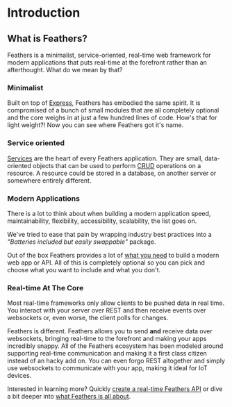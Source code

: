 # Introduction

## What is Feathers?

Feathers is a minimalist, service-oriented, real-time web framework for modern applications that puts real-time at the forefront rather than an afterthought. What do we mean by that?

### Minimalist

Built on top of [Express](http://expressjs.com/), Feathers has embodied the same spirit. It is compromised of a bunch of small modules that are all completely optional and the core weighs in at just a few hundred lines of code. How's that for light weight?! Now you can see where Feathers got it's name.

### Service oriented

[Services](../services/readme.md) are the heart of every Feathers application. They are small, data-oriented objects that can be used to perform [CRUD](https://en.wikipedia.org/wiki/Create,_read,_update_and_delete) operations on a resource. A resource could be stored in a database, on another server or somewhere entirely different.

### Modern Applications

There is a lot to think about when building a modern application speed, maintainability, flexibility, accessibility, scalability, the list goes on.

We've tried to ease that pain by wrapping industry best practices into a _"Batteries included but easily swappable"_ package.

Out of the box Feathers provides a lot of [what you need](../why/readme.md) to build a modern web app or API. All of this is completely optional so you can pick and choose what you want to include and what you don't.

### Real-time At The Core

Most real-time frameworks only allow clients to be pushed data in real time. You interact with your server over REST and then receive events over websockets or, even worse, the client polls for changes.

Feathers is different. Feathers allows you to send **and** receive data over websockets, bringing real-time to the forefront and making your apps incredibly snappy. All of the Feathers ecosystem has been modeled around supporting real-time communication and making it a first class citizen instead of an hacky add on. You can even forgo REST altogether and simply use websockets to communicate with your app, making it ideal for IoT devices.

Interested in learning more? Quickly [create a real-time Feathers API](./quick-start.md) or dive a bit deeper into [what Feathers is all about](../why/readme.md).
